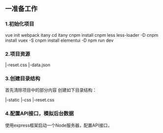 ## 一准备工作

### 1.初始化项目

vue init webpack itany
cd itany
cnpm install
cnpm less less-loader -D
cnpm install vuex -S
cnpm install elementui -D
npm run dev

### 2.项目资源
|-reset.css
|-data.json

### 3.创建目录结构
首先清除项目中的部分内容
创建如下目录结构：

|-static
   |-css
	    |-reset.css
### 4.配置API接口，模拟后台数据
使用express框架启动一个Node服务器，配置API接口，
